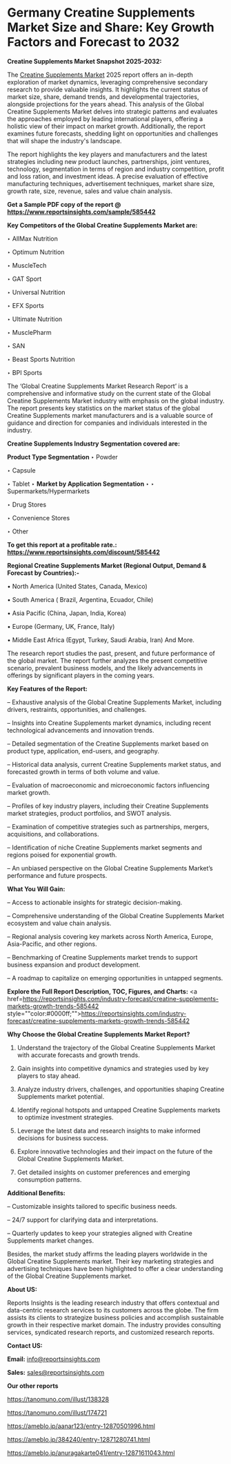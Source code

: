 # Germany Creatine Supplements Market Size and Share: Key Growth Factors and Forecast to 2032

<strong>Creatine Supplements Market Snapshot 2025-2032:</strong>

The <a href=https://www.reportsinsights.com/sample/585442>Creatine Supplements Market</a> 2025 report offers an in-depth exploration of market dynamics, leveraging comprehensive secondary research to provide valuable insights. It highlights the current status of market size, share, demand trends, and developmental trajectories, alongside projections for the years ahead. This analysis of the Global Creatine Supplements Market delves into strategic patterns and evaluates the approaches employed by leading international players, offering a holistic view of their impact on market growth. Additionally, the report examines future forecasts, shedding light on opportunities and challenges that will shape the industry's landscape.

The report highlights the key players and manufacturers and the latest strategies including new product launches, partnerships, joint ventures, technology, segmentation in terms of region and industry competition, profit and loss ration, and investment ideas. A precise evaluation of effective manufacturing techniques, advertisement techniques, market share size, growth rate, size, revenue, sales and value chain analysis.

<strong>Get a Sample PDF copy of the report @ <a href=https://www.reportsinsights.com/sample/585442 style=color:#0000ff;>https://www.reportsinsights.com/sample/585442</a></strong>

<strong>Key Competitors of the Global Creatine Supplements Market are:</strong>

‣ AllMax Nutrition

‣ Optimum Nutrition

‣ MuscleTech

‣ GAT Sport

‣ Universal Nutrition

‣ EFX Sports

‣ Ultimate Nutrition

‣ MusclePharm

‣ SAN

‣ Beast Sports Nutrition

‣ BPI Sports

The ‘Global Creatine Supplements Market Research Report’ is a comprehensive and informative study on the current state of the Global Creatine Supplements Market industry with emphasis on the global industry. The report presents key statistics on the market status of the global Creatine Supplements market manufacturers and is a valuable source of guidance and direction for companies and individuals interested in the industry.

<strong>Creatine Supplements Industry Segmentation covered are:</strong>

<strong>Product Type Segmentation</strong>
‣
Powder

‣ Capsule

‣ Tablet
‣ 
<strong>Market by Application Segmentation</strong>
‣
‣  Supermarkets/Hypermarkets

‣ Drug Stores

‣ Convenience Stores

‣ Other

<strong>To get this report at a profitable rate.: <a href=https://www.reportsinsights.com/discount/585442 style=color:#0000ff;>https://www.reportsinsights.com/discount/585442</a></strong>

<strong>Regional Creatine Supplements Market (Regional Output, Demand &amp; Forecast by Countries):-</strong>

• North America (United States, Canada, Mexico)

• South America ( Brazil, Argentina, Ecuador, Chile)

• Asia Pacific (China, Japan, India, Korea)

• Europe (Germany, UK, France, Italy)

• Middle East Africa (Egypt, Turkey, Saudi Arabia, Iran) And More.

The research report studies the past, present, and future performance of the global market. The report further analyzes the present competitive scenario, prevalent business models, and the likely advancements in offerings by significant players in the coming years.

<strong>Key Features of the Report:</strong>

– Exhaustive analysis of the Global Creatine Supplements Market, including drivers, restraints, opportunities, and challenges.

– Insights into Creatine Supplements market dynamics, including recent technological advancements and innovation trends.

– Detailed segmentation of the Creatine Supplements market based on product type, application, end-users, and geography.

– Historical data analysis, current Creatine Supplements market status, and forecasted growth in terms of both volume and value.

– Evaluation of macroeconomic and microeconomic factors influencing market growth.

– Profiles of key industry players, including their Creatine Supplements market strategies, product portfolios, and SWOT analysis.

– Examination of competitive strategies such as partnerships, mergers, acquisitions, and collaborations.

– Identification of niche Creatine Supplements market segments and regions poised for exponential growth.

– An unbiased perspective on the Global Creatine Supplements Market’s performance and future prospects.

<strong>What You Will Gain:</strong>

– Access to actionable insights for strategic decision-making.

– Comprehensive understanding of the Global Creatine Supplements Market ecosystem and value chain analysis.

– Regional analysis covering key markets across North America, Europe, Asia-Pacific, and other regions.

– Benchmarking of Creatine Supplements market trends to support business expansion and product development.

– A roadmap to capitalize on emerging opportunities in untapped segments.

<strong>Explore the Full Report Description, TOC, Figures, and Charts:</strong>
<a href=https://reportsinsights.com/industry-forecast/creatine-supplements-markets-growth-trends-585442 style=""color:#0000ff;"">https://reportsinsights.com/industry-forecast/creatine-supplements-markets-growth-trends-585442</a>

<strong>Why Choose the Global Creatine Supplements Market Report?</strong>

1. Understand the trajectory of the Global Creatine Supplements Market with accurate forecasts and growth trends.

2. Gain insights into competitive dynamics and strategies used by key players to stay ahead.

3. Analyze industry drivers, challenges, and opportunities shaping Creatine Supplements market potential.

4. Identify regional hotspots and untapped Creatine Supplements markets to optimize investment strategies.

5. Leverage the latest data and research insights to make informed decisions for business success.

6. Explore innovative technologies and their impact on the future of the Global Creatine Supplements Market.

7. Get detailed insights on customer preferences and emerging consumption patterns.

<strong>Additional Benefits:</strong>

– Customizable insights tailored to specific business needs.

– 24/7 support for clarifying data and interpretations.

– Quarterly updates to keep your strategies aligned with Creatine Supplements market changes.

Besides, the market study affirms the leading players worldwide in the Global Creatine Supplements market. Their key marketing strategies and advertising techniques have been highlighted to offer a clear understanding of the Global Creatine Supplements market.

<strong><strong>About US</strong>:</strong>

Reports Insights is the leading research industry that offers contextual and data-centric research services to its customers across the globe. The firm assists its clients to strategize business policies and accomplish sustainable growth in their respective market domain. The industry provides consulting services, syndicated research reports, and customized research reports.

<strong>Contact US:</strong>

<p class=><b>Email:</b> <a href=mailto:info@reportsinsights.com>info@reportsinsights.com</a></p>
<p class=><b>Sales:</b> <a href=mailto:sales@reportsinsights.com>sales@reportsinsights.com</a></p>

<strong>Our other reports</strong>

<a href=https://tanomuno.com/illust/138328>https://tanomuno.com/illust/138328</a>

<a href=https://tanomuno.com/illust/174721>https://tanomuno.com/illust/174721</a>

<a href=https://ameblo.jp/aanar123/entry-12870501996.html>https://ameblo.jp/aanar123/entry-12870501996.html</a>

<a href=https://ameblo.jp/384240/entry-12871280741.html>https://ameblo.jp/384240/entry-12871280741.html</a>

<a href=https://ameblo.jp/anuragakarte041/entry-12871611043.html>https://ameblo.jp/anuragakarte041/entry-12871611043.html</a>

